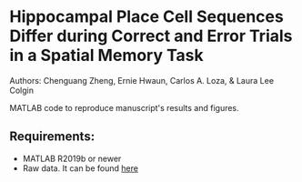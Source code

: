 # Hippocampal Place Cell Sequences Differ during Correct and Error Trials in a Spatial Memory Task
Authors: Chenguang Zheng, Ernie Hwaun, Carlos A. Loza, & Laura Lee Colgin

MATLAB code to reproduce manuscript's results and figures.

## Requirements:
- MATLAB R2019b or newer
- Raw data. It can be found <a href="https://web.corral.tacc.utexas.edu/Colgin_Nature_Comms_2021/" target="_blank">here</a>
